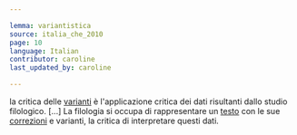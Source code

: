 ```yaml
---

lemma: variantistica
source: italia_che_2010
page: 10
language: Italian
contributor: caroline
last_updated_by: caroline

---
```


la critica delle [varianti](variant.html) è l'applicazione critica dei dati risultanti dallo studio filologico. [...] La filologia si occupa di rappresentare un [testo](text.html) con le sue [correzioni](correction.html) e varianti, la critica di interpretare questi dati.
